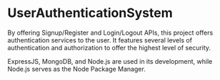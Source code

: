 # UserAuthenticationSystem

By offering Signup/Register and Login/Logout APIs, this project offers authentication services to the user. It features several levels of authentication and authorization to offer the highest level of security.

ExpressJS, MongoDB, and Node.js are used in its development, while Node.js serves as the Node Package Manager.

